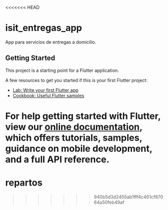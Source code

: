 <<<<<<< HEAD
# isit_entregas_app

App para servicios de entregas a domicilio.

## Getting Started

This project is a starting point for a Flutter application.

A few resources to get you started if this is your first Flutter project:

- [Lab: Write your first Flutter app](https://flutter.dev/docs/get-started/codelab)
- [Cookbook: Useful Flutter samples](https://flutter.dev/docs/cookbook)

For help getting started with Flutter, view our
[online documentation](https://flutter.dev/docs), which offers tutorials,
samples, guidance on mobile development, and a full API reference.
=======
# repartos
>>>>>>> 940b5d3d2455ab1fff4c461cf87064a50feb49af
